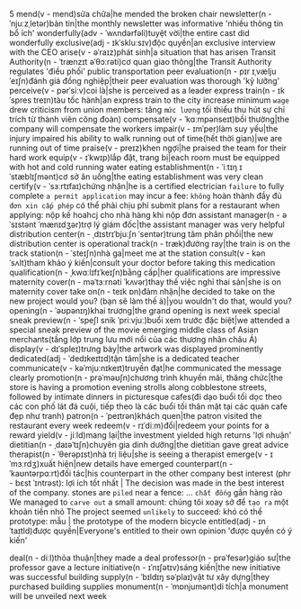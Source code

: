 5
mend(v - mend)sửa chữa|he mended the broken chair
newsletter(n - ˈnjuːzˌletər)bản tin|the monthly newsletter was informative 'nhiều thông tin bổ ích'
wonderfully(adv - ˈwʌndərfəli)tuyệt vời|the entire cast did wonderfully
exclusive(adj - ɪkˈskluːsɪv)độc quyền|an exclusive interview with the CEO
arise(v - əˈraɪz)phát sinh|a situation that has arisen
Transit Authority(n - ˈtrænzɪt əˈθɔːrəti)cơ quan giao thông|the Transit Authority regulates 'điều phối' public transportation
peer evaluation(n - pɪr ɪˌvæljuˈeɪʃn)đánh giá đồng nghiệp|their peer evaluation was thorough 'kỹ lưỡng'
perceive(v - pərˈsiːv)coi là|she is perceived as a leader
express train(n - ɪkˈspres treɪn)tàu tốc hành|an express train to the city
increase minimum `wage` drew criticism from union members: tăng `mức lương` tối thiểu thu hút sự chỉ trích từ thành viên công đoàn)
compensate(v - ˈkɑːmpənseɪt)bồi thường|the company will compensate the workers
impair(v - ɪmˈper)làm suy yếu|the injury impaired his ability to walk
running out of time(hết thời gian)|we are running out of time
praise(v - preɪz)khen ngợi|he praised the team for their hard work
equip(v - ɪˈkwɪp)lắp đặt, trang bị|each room must be equipped with hot and cold running water
eating establishment(n - ˈiːtɪŋ ɪˈstæblɪʃmənt)cơ sở ăn uống|the eating establishment was very clean
certify(v - ˈsɜːrtɪfaɪ)chứng nhận|he is a certified electrician
`failure` to fully complete `a permit application` may incur a fee: `không` hoàn thành đầy đủ `đơn xin cấp phép` có thể phải chịu phí
submit plans for a restaurant when applying: nộp kế hoahcj cho nhà hàng khi nộp đơn
assistant manager(n - əˈsɪstənt ˈmænɪdʒər)trợ lý giám đốc|the assistant manager was very helpful
distribution center(n - ˌdɪstrɪˈbjuːʃn ˈsentər)trung tâm phân phối|the new distribution center is operational
track(n - træk)đường ray|the train is on the track
station(n - ˈsteɪʃn)nhà ga|meet me at the station
consult(v - kənˈsʌlt)tham khảo ý kiến|consult your doctor before taking this medication
qualification(n - ˌkwɑːlɪfɪˈkeɪʃn)bằng cấp|her qualifications are impressive
maternity cover(n - məˈtɜːrnəti ˈkʌvər)thay thế việc nghỉ thai sản|she is on maternity cover
take on(n - teɪk ɒn)đảm nhận|he decided to take on the new project
would you? (bạn sẽ làm thế à)|you wouldn't do that, would you?
opening(n - ˈəʊpənɪŋ)khai trương|the grand opening is next week
special sneak preview(n - ˈspeʃl snik ˈpriːvjuː)buổi xem trước đặc biệt|we attended a special sneak preview of the movie
emerging middle class of Asian merchants(tầng lớp trung lưu mới nổi của các thương nhân châu Á)
display(v - dɪˈspleɪ)trưng bày|the artwork was displayed prominently
dedicated(adj - ˈdedɪkeɪtɪd)tận tâm|she is a dedicated teacher
communicate(v - kəˈmjuːnɪkeɪt)truyền đạt|he communicated the message clearly
promotion(n - prəˈməʊʃn)chương trình khuyến mãi, thăng chức|the store is having a promotion
evening strolls along cobblestone streets, followed by intimate dinners in picturesque cafes(đi dạo buổi tối dọc theo các con phố lát đá cuội, tiếp theo là các buổi tối thân mật tại các quán cafe đẹp như tranh)
patron(n - ˈpeɪtrən)khách quen|the patron visited the restaurant every week
redeem(v - rɪˈdiːm)đổi|redeem your points for a reward
yield(v - jiːld)mang lại|the investment yielded high returns 'lợi nhuận'
dietitian(n - ˌdaɪəˈtɪʃn)chuyên gia dinh dưỡng|the dietitian gave great advice
therapist(n - ˈθerəpɪst)nhà trị liệu|she is seeing a therapist
emerge(v - ɪˈmɜːrdʒ)xuất hiện|new details have emerged
counterpart(n - ˈkaʊntərpɑːrt)đối tác|his counterpart in the other company
best interest (phr - bɛst ˈɪntrəst): lợi ích tốt nhất | The decision was made in the best interest of the company.
stones are `piled` near a fence: ... `chất đống` gần hàng rào
We managed to `carve out` a small amount: chúng tôi xoay sở để `tạo ra` một khoản tiền nhỏ
The project seemed `unlikely` to succeed: khó có thể
prototype: mẫu | the prototype of the modern bicycle
entitled(adj - ɪnˈtaɪtld)được quyền|Everyone's entitled to their own opinion 'được quyền có ý kiến'

deal(n - diːl)thỏa thuận|they made a deal
professor(n - prəˈfesər)giáo sư|the professor gave a lecture
initiative(n - ɪˈnɪʃətɪv)sáng kiến|the new initiative was successful
building supply(n - ˈbɪldɪŋ səˈplaɪ)vật tư xây dựng|they purchased building supplies
monument(n - ˈmɒnjumənt)di tích|a monument will be unveiled next week